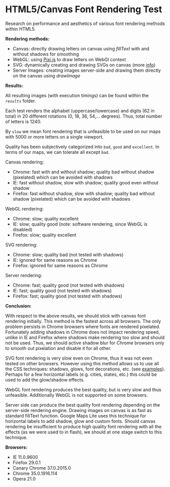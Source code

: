 HTML5/Canvas Font Rendering Test
================================

Research on performance and aesthetics of various font rendering methods within HTML5.

**Rendering methods:**

- Canvas: directly drawing letters on canvas using *fillText* with and without shadows for smoothing
- WebGL: using [Pixi.js](http://www.pixijs.com/) to draw letters on WebGl context
- SVG: dynamically creating and drawing SVGs on canvas (more [info](https://developer.mozilla.org/en-US/docs/Web/HTML/Canvas/Drawing_DOM_objects_into_a_canvas))
- Server Images: creating images server-side and drawing them directly on the canvas using *drawImage*


**Results:**

All resulting images (with execution timings) can be found within the *`results`* folder.

Each test renders the alphabet (uppercase/lowercase) and digits (62 in total) in 20 different rotations (0, 18, 36, 54,... degrees). Thus, total number of letters is 1240.

By `slow` we mean font rendering that is unfeasible to be used on our maps with 5000 or more letters on a single viewport.

Quality has been subjectively categorized into `bad`, `good` and `excellent`. In terms of our maps, we can tolerate all except `bad`.

Canvas rendering:

- Chrome: fast with and without shadow; quality bad without shadow (pixelated) which can be avoided with shadows
- IE: fast without shadow, slow with shadow; quality good even without shadow
- Firefox: fast without shadow, slow with shadow; quality bad without shadow (pixelated) which can be avoided with shadows

WebGL rendering:

- Chrome: slow; quality excellent
- IE: slow; quality good (note: software rendering, since WebGL is disabled)
- Firefox: slow; quality excellent

SVG rendering:

- Chrome: slow; quality bad (not tested with shadows)
- IE: ignored for same reasons as Chrome
- Firefox: ignored for same reasons as Chrome

Server rendering:

- Chrome: fast; quality good (not tested with shadows)
- IE: fast; quality good (not tested with shadows)
- Firefox: fast; quality good (not tested with shadows)


**Conclusion:**

With respect to the above results, we should stick with canvas font rendering initially.
This method is the fastest across all browsers.
The only problem persists in Chrome browsers where fonts are rendered pixelated.
Fortunately adding shadows in Chrome does not impact rendering speed, unlike in IE and Firefox where shadows make rendering too slow and should not be used.
Thus, we should active shadow blur for Chrome browsers only to smooth out pixelation and disable it for all other.

SVG font rendering is very slow even on Chrome, thus it was not even tested on other browsers.
However using this method allows us to use all the CSS techniques: shadows, glows, font decorations, etc. (see [examples](http://tutorials.jenkov.com/svg/text-element.html#styling-text)).
Perhaps for a few horizontal labels (e.g. cities, states, etc.) this could be used to add the glow/shadow effects.

WebGL font rendering produces the best quality, but is very slow and thus unfeasible. Additionally WebGL is not supported on some browsers.

Server side can produce the best quality font rendering depending on the server-side rendering engine.
Drawing images on canvas is as fast as standard fillText function.
Google Maps Lite uses this technique for horizontal labels to add shadow, glow and custom fonts.
Should canvas rendering be insufficient to produce high quality font rendering with all the effects (as we were used to in flash), we should at one stage switch to this technique.


**Browsers:**

- IE 11.0.9600
- Firefox 29.0.1
- Canary Chrome 37.0.2015.0
- Chrome 35.0.1916.114
- Opera 21.0

